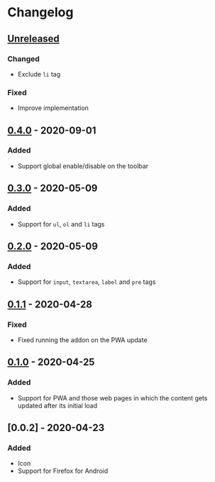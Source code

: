 # Changelog

## [Unreleased]
### Changed
- Exclude `li` tag

### Fixed
- Improve implementation

## [0.4.0] - 2020-09-01
### Added
- Support global enable/disable on the toolbar

## [0.3.0] - 2020-05-09
### Added
- Support for `ul`, `ol` and `li` tags

## [0.2.0] - 2020-05-09
### Added
- Support for `input`, `textarea`, `label` and `pre` tags

## [0.1.1] - 2020-04-28
### Fixed
- Fixed running the addon on the PWA update

## [0.1.0] - 2020-04-25
### Added
- Support for PWA and those web pages in which the content gets updated after its initial load

## [0.0.2] - 2020-04-23
### Added
- Icon
- Support for Firefox for Android

[unreleased]: https://framagit.org/dobidi/add-bidi-support-web-extension/-/compare/0.4.0...HEAD
[0.4.0]: https://framagit.org/dobidi/add-bidi-support-web-extension/-/compare/0.3.0...0.4.0
[0.3.0]: https://framagit.org/dobidi/add-bidi-support-web-extension/-/compare/0.2.0...0.3.0
[0.2.0]: https://framagit.org/dobidi/add-bidi-support-web-extension/-/compare/0.1.1...0.2.0
[0.1.1]: https://framagit.org/dobidi/add-bidi-support-web-extension/-/compare/0.1.0...0.1.1
[0.1.0]: https://framagit.org/dobidi/add-bidi-support-web-extension/-/tags/0.1.0
